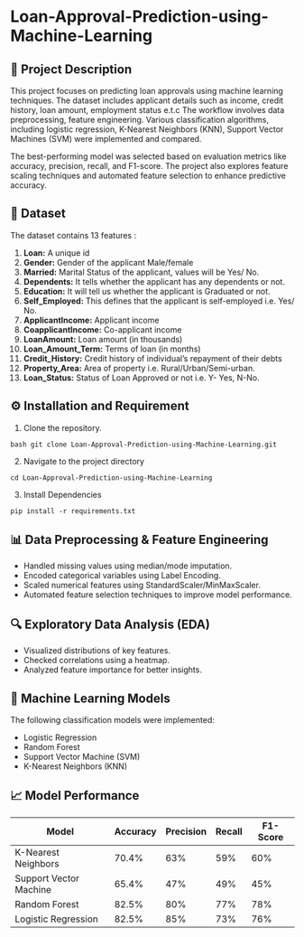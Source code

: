 # Loan-Approval-Prediction-using-Machine-Learning

## 📌 Project Description 
This project focuses on predicting loan approvals using machine learning techniques. The dataset includes applicant details such as income, credit history, loan amount, employment status e.t.c The workflow involves data preprocessing, feature engineering. Various classification algorithms, including logistic regression,  K-Nearest Neighbors (KNN), Support Vector Machines (SVM) were implemented and compared. 

The best-performing model was selected based on evaluation metrics like accuracy, precision, recall, and F1-score. The project also explores feature scaling techniques and automated feature selection to enhance predictive accuracy.

## 📂 Dataset
The dataset contains 13 features : 
1. **Loan:**	A unique id
2. **Gender:**	Gender of the applicant Male/female
3. **Married:**	Marital Status of the applicant, values will be Yes/ No.
4. **Dependents:**	It tells whether the applicant has any dependents or not.
5. **Education:**	It will tell us whether the applicant is Graduated or not.
6. **Self_Employed:**	This defines that the applicant is self-employed i.e. Yes/ No.
7. **ApplicantIncome:**	Applicant income
8. **CoapplicantIncome:**	Co-applicant income
9. **LoanAmount:**	Loan amount (in thousands)
10. **Loan_Amount_Term:**	Terms of loan (in months)
11. **Credit_History:**	Credit history of individual’s repayment of their debts
12. **Property_Area:**	Area of property i.e. Rural/Urban/Semi-urban.
13. **Loan_Status:**	Status of Loan Approved or not i.e. Y- Yes, N-No.

## ⚙️ Installation and Requirement
1. Clone the repository.
```
bash git clone Loan-Approval-Prediction-using-Machine-Learning.git
```
2. Navigate to the project directory
```
cd Loan-Approval-Prediction-using-Machine-Learning

```
3. Install Dependencies
```
pip install -r requirements.txt
```

## 📊 Data Preprocessing & Feature Engineering
- Handled missing values using median/mode imputation.
- Encoded categorical variables using Label Encoding.
- Scaled numerical features using StandardScaler/MinMaxScaler.
- Automated feature selection techniques to improve model performance.

## 🔍 Exploratory Data Analysis (EDA)
- Visualized distributions of key features.
- Checked correlations using a heatmap.
- Analyzed feature importance for better insights.

## 🤖 Machine Learning Models
The following classification models were implemented:

- Logistic Regression
- Random Forest
- Support Vector Machine (SVM)
- K-Nearest Neighbors (KNN)

## 📈 Model Performance
| Model	| Accuracy	| Precision	| Recall	| F1-Score |
| ------ | -------- | --------| ----------| --------- |
|K-Nearest Neighbors | 70.4% | 63% | 59% | 60% |
| Support Vector Machine | 65.4% | 47% | 49% | 45% |
| Random Forest | 82.5% | 80% | 77% | 78% |
| Logistic Regression	| 82.5% | 85% | 73% | 76% |


